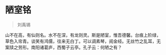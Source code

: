 # 陋室铭

> 刘禹锡

山不在高，有仙则名。水不在深，有龙则灵。斯是陋室，惟吾德馨。台痕上阶绿，草色入帘青。谈笑有鸿儒，往来无白丁。可以调素琴，阅金经。无丝竹之乱耳，无案牍之劳形。南阳诸葛庐，西蜀子云亭。孔子云：何陋之有？